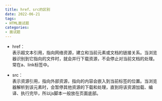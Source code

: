 ```yaml
---
title: href、src的区别
date: 2022-06-21
tags:
- HTML面试题
categories:
- 面试题
---
```



- href：  
表示超文本引用，指向网络资源，建立和当前元素或文档的链接关系。当浏览器识别到它指向的文件时，就会并行下载资源，不会停止对当前文档的处理。  
常在a、link标签中。


- src：  
表示资源引用，指向外部资源，指向的内容会嵌入到当前标签的位置。当浏览器解析到该元素时，会暂停其他资源的下载和处理，直到将该资源加载、编译、执行完毕，所以js脚本一般放在页面底部。